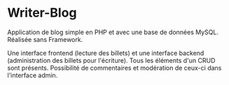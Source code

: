 # Writer-Blog

Application de blog simple en PHP et avec une base de données MySQL. Réalisée sans Framework.

Une interface frontend (lecture des billets) et une interface backend (administration des billets pour l'écriture). Tous les éléments d'un CRUD sont présents.
Possibilité de commentaires et modération de ceux-ci dans l'interface admin.

